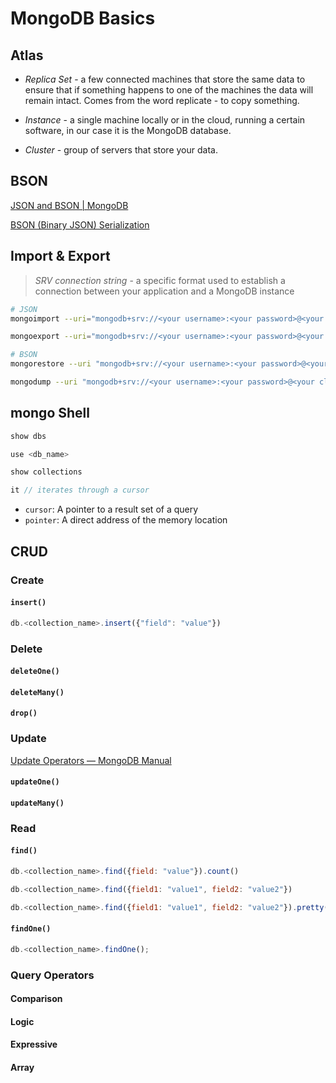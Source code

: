 # MongoDB Basics

## Atlas

* *Replica Set* - a few connected machines that store the same data to ensure that if something happens to one of the machines the data will remain intact. Comes from the word replicate - to copy something.

* *Instance* - a single machine locally or in the cloud, running a certain software, in our case it is the MongoDB database.

* *Cluster* - group of servers that store your data.

## BSON

[JSON and BSON | MongoDB](https://www.mongodb.com/json-and-bson)

[BSON (Binary JSON) Serialization](https://www.mongodb.com/json-and-bson)

## Import & Export

> *SRV connection string* - a specific format used to establish a connection between your application and a MongoDB instance

```bash
# JSON
mongoimport --uri="mongodb+srv://<your username>:<your password>@<your cluster>.mongodb.net/sample_supplies" --drop sales.json

mongoexport --uri="mongodb+srv://<your username>:<your password>@<your cluster>.mongodb.net/sample_supplies" --collection=sales --out=sales.json

# BSON
mongorestore --uri "mongodb+srv://<your username>:<your password>@<your cluster>.mongodb.net/sample_supplies"  --drop dump

mongodump --uri "mongodb+srv://<your username>:<your password>@<your cluster>.mongodb.net/sample_supplies"
```

## mongo Shell

```javascript
show dbs

use <db_name>

show collections

it // iterates through a cursor
```

* `cursor`: A pointer to a result set of a query
* `pointer`: A direct address of the memory location

## CRUD

### Create

#### `insert()`

```javascript
db.<collection_name>.insert({"field": "value"})
```

### Delete

#### `deleteOne()`

#### `deleteMany()`

#### `drop()`

### Update

[Update Operators — MongoDB Manual](https://docs.mongodb.com/manual/reference/operator/update/#id1)

#### `updateOne()`

#### `updateMany()`

### Read

#### `find()`

```javascript
db.<collection_name>.find({field: "value"}).count()

db.<collection_name>.find({field1: "value1", field2: "value2"})

db.<collection_name>.find({field1: "value1", field2: "value2"}).pretty()
```

#### `findOne()`

```javascript
db.<collection_name>.findOne();
```

### Query Operators

#### Comparison

#### Logic

#### Expressive

#### Array
